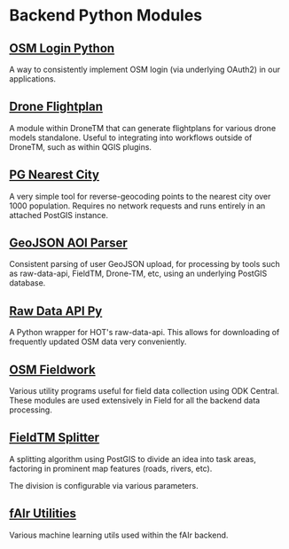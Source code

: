 # Backend Python Modules

## [OSM Login Python](https://hotosm.github.io/osm-login-python)

A way to consistently implement OSM login (via underlying OAuth2) in
our applications.

## [Drone Flightplan](https://github.com/hotosm/drone-flightplan)

A module within DroneTM that can generate flightplans for various
drone models standalone. Useful to integrating into workflows
outside of DroneTM, such as within QGIS plugins.

## [PG Nearest City](https://hotosm.github.io/pg-nearest-city)

A very simple tool for reverse-geocoding points to the nearest
city over 1000 population. Requires no network requests and
runs entirely in an attached PostGIS instance.

## [GeoJSON AOI Parser](https://hotosm.github.io/geojson-aoi-parser)

Consistent parsing of user GeoJSON upload, for processing by tools
such as raw-data-api, FieldTM, Drone-TM, etc, using an underlying
PostGIS database.

## [Raw Data API Py](https://hotosm.github.io/raw-data-api-py)

A Python wrapper for HOT's raw-data-api. This allows for downloading
of frequently updated OSM data very conveniently.

## [OSM Fieldwork](https://hotosm.github.io/osm-fieldwork)

Various utility programs useful for field data collection using ODK
Central. These modules are used extensively in Field for all the
backend data processing.

## [FieldTM Splitter](https://hotosm.github.io/fmtm-splitter)

A splitting algorithm using PostGIS to divide an idea into task areas,
factoring in prominent map features (roads, rivers, etc).

The division is configurable via various parameters.

## [fAIr Utilities](https://github.com/hotosm/fAIr-utilities)

Various machine learning utils used within the fAIr backend.
